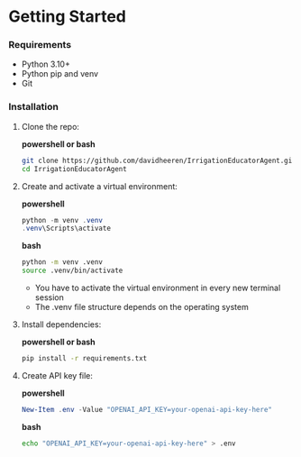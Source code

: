 # Getting Started

### Requirements

- Python 3.10+
- Python pip and venv
- Git

### Installation

1. Clone the repo:

    **powershell or bash**
    ```bash
    git clone https://github.com/davidheeren/IrrigationEducatorAgent.git
    cd IrrigationEducatorAgent
    ```

2. Create and activate a virtual environment:

    **powershell**
    ```powershell
    python -m venv .venv
    .venv\Scripts\activate
    ```

    **bash**
    ```bash
    python -m venv .venv
    source .venv/bin/activate 
    ```

    - You have to activate the virtual environment in every new terminal session  
    - The .venv file structure depends on the operating system

3. Install dependencies:

    **powershell or bash**
    ```bash
    pip install -r requirements.txt
    ```

4. Create API key file:

    **powershell**
    ```powershell
    New-Item .env -Value "OPENAI_API_KEY=your-openai-api-key-here"
    ```

    **bash**
    ```bash 
    echo "OPENAI_API_KEY=your-openai-api-key-here" > .env
    ```
